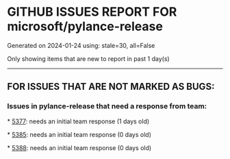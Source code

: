 
# GITHUB ISSUES REPORT FOR microsoft/pylance-release


Generated on 2024-01-24 using: stale=30, all=False


Only showing items that are new to report in past 1 day(s)


---

## FOR ISSUES THAT ARE NOT MARKED AS BUGS:


### Issues in pylance-release that need a response from team:


\* [5377](https://github.com/microsoft/pylance-release/issues/5377 "Python and/or pylance is broken since last couple of updates "): needs an initial team response (1 days old)

\* [5385](https://github.com/microsoft/pylance-release/issues/5385 "option to disable double-click to insert for inlay hints"): needs an initial team response (0 days old)

\* [5388](https://github.com/microsoft/pylance-release/issues/5388 "Advice on fixing attrs import quick-fix"): needs an initial team response (0 days old)
